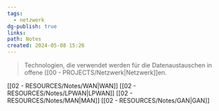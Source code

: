 ```yaml
---
tags:
  - netzwerk
dg-publish: true
links: 
path: Notes
created: 2024-05-08 15:26
---
```

> Technologien, die verwendet werden für die Datenaustauschen in offene [[00 - PROJECTS/Netzwerk\|Netzwerk]]en.

[[02 - RESOURCES/Notes/WAN\|WAN]]
[[02 - RESOURCES/Notes/LPWAN\|LPWAN]]
[[02 - RESOURCES/Notes/MAN\|MAN]]
[[02 - RESOURCES/Notes/GAN\|GAN]]